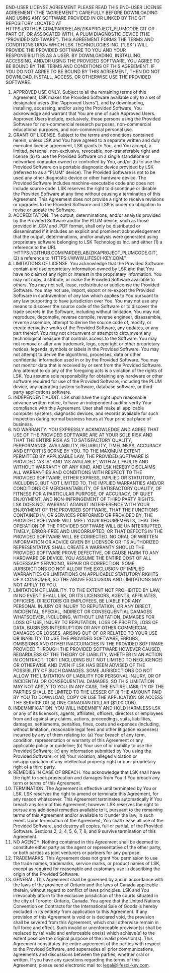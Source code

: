 END-USER LICENSE AGREEMENT
PLEASE READ THIS END-USER LICENSE AGREEMENT (THE “AGREEMENT”) CAREFULLY BEFORE DOWNLOADING AND USING ANY SOFTWARE PROVIDED IN OR LINKED BY THE GIT REPOSITORY LOCATED AT HTTPS://GITHUB.COM/PARDEELAB/ZIKAPROJECT_PLUMCODE.GIT OR PART OF, OR ASSOCATED WITH, A PLUM DIAGNOSTIC DEVICE (THE “PROVIDED SOFTWARE”). THIS AGREEMENT FORMS THE TERMS AND CONDITIONS UPON WHICH LSK TECHNOLOGIES INC. ("LSK") WILL PROVIDE THE PROVIDED SOFTWARE TO YOU AND YOUR RESPONSIBILITIES AS A USER. 
BY DOWNLOADING, INSTALLING, ACCESSING, AND/OR USING THE PROVIDED SOFTWARE, YOU AGREE TO BE BOUND BY THE TERMS AND CONDITIONS OF THIS AGREEMENT. IF YOU DO NOT AGREE TO BE BOUND BY THIS AGREEMENT, THEN DO NOT DOWNLOAD, INSTALL, ACCESS, OR OTHERWISE USE THE PROVIDED SOFTWARE.
1.	APPROVED USE ONLY. Subject to all the remaining terms of this Agreement, LSK makes the Provided Software available only to a set of designated users (the “Approved Users”), and by downloading, installing, accessing, and/or using the Provided Software, You acknowledge and warrant that You are one of such Approved Users. Approved Users include, exclusively, those persons using the Provided Software for non-commercial research purposes, non-commercial educational purposes, and non-commercial personal use. 
2.	GRANT OF LICENSE. Subject to the terms and conditions contained herein, unless LSK and You have agreed to a separate written and duly executed license agreement, LSK grants to You, and You accept, a limited, personal, non-exclusive, revocable, non-transferable right and license (a) to use the Provided Software on a single standalone or networked computer owned or controlled by You, and/or (b) to use the Provided Software on a portable diagnostic device provided by LSK (referred to as a “PLUM” device). The Provided Software is not to be used any other diagnostic device or other hardware device. The Provided Software includes machine-executable code and does not include source code. LSK reserves the right to discontinue or disable the Provided Software at any time without causing a termination of this Agreement. This Agreement does not provide a right to receive revisions or upgrades to the Provided Software and LSK is under no obligation to revise or update the Software. 
3.	ACCREDITATION. The output, determinations, and/or analysis provided by the Provided Software and/or the PLUM device, such as those provided in .CSV and .PDF format, shall only be distributed or disseminated if it includes an explicit and prominent acknowledgement that the output, determinations, and/or analysis were generated using proprietary software belonging to LSK Technologies Inc. and either (1) a reference to the URL ‘HTTPS://GITHUB.COM/PARDEELAB/ZIKAPROJECT_PLUMCODE.GIT’, (2) a reference to ‘HTTPS://WWW.LIFESCI-KEY.COM/’.
4.	LIMITATIONS OF LICENSE. You acknowledge that the Provided Software contain and use proprietary information owned by LSK and that You have no claim of any right or interest in the proprietary information. You may not copy, distribute, or make the Provided Software available to others. You may not sell, lease, redistribute or sublicense the Provided Software. You may not use, import, export or re-export the Provided Software in contravention of any law which applies to You pursuant to any law purporting to have jurisdiction over You. You may not use any means to discover the source code of the Software or to discover the trade secrets in the Software, including without limitation, You may not reproduce, decompile, reverse compile, reverse engineer, disassemble, reverse assemble, attempt to derive the source code of, modify, or create derivative works of the Provided Software, any updates, or any part thereof. You may not circumvent or attempt to circumvent any technological measure that controls access to the Software. You may not remove or alter any trademark, logo, copyright or other proprietary notices, legends, symbols or labels in the Provided Software. You may not attempt to derive the algorithms, processes, data or other confidential information used in or by the Provided Software. You may not monitor data that is received by or sent from the Provided Software. Any attempt to do any of the foregoing acts is a violation of the rights of LSK. You assume sole responsibility for obtaining any hardware or other software required for use of the Provided Software, including the PLUM device, any operating system software, database software, or third-party applications software.
5.	INDEPENDENT AUDIT.  LSK shall have the right upon reasonable advance written notice, to have an independent auditor verify Your compliance with this Agreement.  User shall make all applicable computer systems, diagnostic devices, and records available for such inspection during normal business hours at Your principal place of business. 
6.	NO WARRANTY. YOU EXPRESSLY ACKNOWLEDGE AND AGREE THAT USE OF THE PROVIDED SOFTWARE ARE AT YOUR SOLE RISK AND THAT THE ENTIRE RISK AS TO SATISFACTORY QUALITY, PERFORMANCE, AVAILABILITY, RELIABILITY, TIMELINESS, ACCURACY AND EFFORT IS BORNE BY YOU. TO THE MAXIMUM EXTENT PERMITTED BY APPLICABLE LAW, THE PROVIDED SOFTWARE IS PROVIDED "AS IS" AND “AS AVAILABLE”, WITH ALL FAULTS AND WITHOUT WARRANTY OF ANY KIND, AND LSK HEREBY DISCLAIMS ALL WARRANTIES AND CONDITIONS WITH RESPECT TO THE PROVIDED SOFTWARE, EITHER EXPRESS, IMPLIED OR STATUTORY, INCLUDING, BUT NOT LIMITED TO, THE IMPLIED WARRANTIES AND/OR CONDITIONS OF MERCHANTABILITY, OF SATISFACTORY QUALITY, OF FITNESS FOR A PARTICULAR PURPOSE, OF ACCURACY, OF QUIET ENJOYMENT, AND NON-INFRINGEMENT OF THIRD PARTY RIGHTS. LSK DOES NOT WARRANT AGAINST INTERFERENCE WITH YOUR ENJOYMENT OF THE PROVIDED SOFTWARE, THAT THE FUNCTIONS CONTAINED IN, OR SERVICES PERFORMED OR PROVIDED BY, THE PROVIDED SOFTWARE WILL MEET YOUR REQUIREMENTS, THAT THE OPERATION OF THE PROVIDED SOFTWARE WILL BE UNINTERRUPTED, TIMELY, ERROR-FREE AND UNCORRUPTED, OR THAT DEFECTS IN THE PROVIDED SOFTWARE WILL BE CORRECTED. NO ORAL OR WRITTEN INFORMATION OR ADVICE GIVEN BY LICENSOR OR ITS AUTHORIZED REPRESENTATIVE SHALL CREATE A WARRANTY SHOULD THE PROVIDED SOFTWARE PROVE DEFECTIVE, OR CAUSE HARM TO ANY HARDWARE OR DEVICE. YOU ASSUME THE ENTIRE COST OF ALL NECESSARY SERVICING, REPAIR OR CORRECTION. SOME JURISDICTIONS DO NOT ALLOW THE EXCLUSION OF IMPLIED WARRANTIES OR LIMITATIONS ON APPLICABLE STATUTORY RIGHTS OF A CONSUMER, SO THE ABOVE EXCLUSION AND LIMITATIONS MAY NOT APPLY TO YOU. 
7.	LIMITATION OF LIABILITY. TO THE EXTENT NOT PROHIBITED BY LAW, IN NO EVENT SHALL LSK, OR ITS LICENSORS, AGENTS, AFFILIATES, OFFICERS, DIRECTORS OR EMPLOYEES, BE LIABLE FOR ANY PERSONAL INJURY OR INJURY TO REPUTATION, OR ANY DIRECT, INCIDENTAL, SPECIAL, INDIRECT OR CONSEQUENTIAL DAMAGES WHATSOEVER, INCLUDING, WITHOUT LIMITATION, DAMAGES FOR LOSS OF USE, INJURY TO REPUTATION, LOSS OF PROFITS, LOSS OF DATA, BUSINESS INTERRUPTION OR ANY OTHER COMMERCIAL DAMAGES OR LOSSES, ARISING OUT OF OR RELATED TO YOUR USE OR INABILITY TO USE THE PROVIDED SOFTWARE, ERRORS, OMISSIONS AND OTHER INACCURACIES IN THE PROVIDED SOFTWARE PROVIDED THROUGH THE PROVIDED SOFTWARE HOWEVER CAUSED, REGARDLESS OF THE THEORY OF LIABILITY, WHETHER IN AN ACTION IN CONTRACT, TORT (INCLUDING BUT NOT LIMITED TO NEGLIGENCE) OR OTHERWISE AND EVEN IF LSK HAS BEEN ADVISED OF THE POSSIBILITY OF SUCH DAMAGES. SOME JURISDICTIONS DO NOT ALLOW THE LIMITATION OF LIABILITY FOR PERSONAL INJURY, OR OF INCIDENTAL OR CONSEQUENTIAL DAMAGES, SO THIS LIMITATION MAY NOT APPLY TO YOU. IN ANY CASE, THE ENTIRE LIABILITY OF THE PARTIES SHALL BE LIMITED TO THE LESSER OF (i) THE AMOUNT PAID BY YOU TO DOWNLOAD, COPY OR USE THE APPLICATION OR ACCESS THE SERVICE OR (ii) ONE CANADIAN DOLLAR ($1.00 CDN). 
8.	INDEMNIFICATION. YOU WILL INDEMNIFY AND HOLD HARMLESS LSK or any of its licensors, agents, affiliates, officers, directors or employees from and against any claims, actions, proceedings, suits, liabilities, damages, settlements, penalties, fines, costs and expenses (including, without limitation, reasonable legal fees and other litigation expenses) incurred by any of them relating to: (a) Your breach of any term, condition, representation or warranty of this Agreement or any applicable policy or guideline; (b) Your use of or inability to use the Provided Software; (c) any information submitted by You using the Provided Software; or (d) Your violation, alleged violation or misappropriation of any intellectual property right or non-proprietary right of a third party.
9.	REMEDIES IN CASE OF BREACH. You acknowledge that LSK shall have the right to seek prosecution and damages from You if You breach any term or terms of this Agreement. 
10.	TERMINATION. The Agreement is effective until terminated by You or LSK. LSK reserves the right to amend or terminate this Agreement, for any reason whatsoever. This Agreement terminates automatically if You breach any term of this Agreement; however LSK reserves the right to pursue any additional remedies available to it, pursuant to the remaining terms of this Agreement and/or available to it under the law, in such event. Upon termination of the Agreement, You shall cease all use of the Provided Software, and destroy all copies, full or partial, of the Provided Software. Sections 2, 3, 4, 5, 6, 7, 8, and 9 survive termination of this Agreement.
11.	NO AGENCY.  Nothing contained in this Agreement shall be deemed to constitute either party as the agent or representative of the other party, or both parties as joint venturers or partners for any purpose.
12.	TRADEMARKS. This Agreement does not grant You permission to use the trade names, trademarks, service marks, or product names of LSK, except as required for reasonable and customary use in describing the origin of the Provided Software.
13.	GENERAL. This Agreement shall be governed by and in accordance with the laws of the province of Ontario and the laws of Canada applicable therein, without regard to conflict of laws principles. LSK and You irrevocably attorn to the exclusive jurisdiction of the courts situated in the city of Toronto, Ontario, Canada. You agree that the United Nations Convention on Contracts for the International Sale of Goods is hereby excluded in its entirety from application to this Agreement. If any provision of this Agreement is void or is declared void, the provision shall be severed from this Agreement, which shall otherwise remain in full force and effect. Such invalid or unenforceable provision(s) shall be replaced by (a) valid and enforceable one(s) which achieve(s) to the extent possible the original purpose of the invalid provision(s). This Agreement constitutes the entire agreement of the parties with respect to the Provided Software, and supersedes all prior communications, agreements and discussions between the parties, whether oral or written. 
If you have any questions regarding the terms of this Agreement, please send electronic mail to: legal@lifesci-key.com. 
